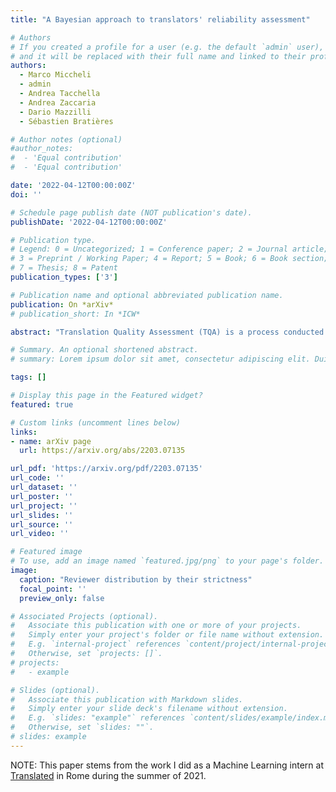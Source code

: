 ```yaml
---
title: "A Bayesian approach to translators' reliability assessment"

# Authors
# If you created a profile for a user (e.g. the default `admin` user), write the username (folder name) here
# and it will be replaced with their full name and linked to their profile.
authors:
  - Marco Miccheli
  - admin
  - Andrea Tacchella
  - Andrea Zaccaria
  - Dario Mazzilli
  - Sébastien Bratières

# Author notes (optional)
#author_notes:
#  - 'Equal contribution'
#  - 'Equal contribution'

date: '2022-04-12T00:00:00Z'
doi: ''

# Schedule page publish date (NOT publication's date).
publishDate: '2022-04-12T00:00:00Z'

# Publication type.
# Legend: 0 = Uncategorized; 1 = Conference paper; 2 = Journal article;
# 3 = Preprint / Working Paper; 4 = Report; 5 = Book; 6 = Book section;
# 7 = Thesis; 8 = Patent
publication_types: ['3']

# Publication name and optional abbreviated publication name.
publication: On *arXiv*
# publication_short: In *ICW*

abstract: "Translation Quality Assessment (TQA) is a process conducted by human translators and is widely used, both for estimating the performance of (increasingly used) Machine Translation, and for finding an agreement between translation providers and their customers. While translation scholars are aware of the importance of having a reliable way to conduct the TQA process, it seems that there is limited literature that tackles the issue of reliability with a quantitative approach. In this work, we consider the TQA as a complex process from the point of view of physics of complex systems and approach the reliability issue from the Bayesian paradigm. Using a dataset of translation quality evaluations (in the form of error annotations), produced entirely by the Professional Translation Service Provider Translated SRL, we compare two Bayesian models that parameterise the following features involved in the TQA process: the translation difficulty, the characteristics of the translators involved in producing the translation, and of those assessing its quality - the reviewers. We validate the models in an unsupervised setting and show that it is possible to get meaningful insights into translators even with just one review per translation; subsequently, we extract information like translators’ skills and reviewers’ strictness, as well as their consistency in their respective roles. Using this, we show that the reliability of reviewers cannot be taken for granted even in the case of expert translators: a translator’s expertise can induce a cognitive bias when reviewing a translation produced by another translator. The most expert translators, however, are characterised by the highest level of consistency, both in translating and in assessing the translation quality."

# Summary. An optional shortened abstract.
# summary: Lorem ipsum dolor sit amet, consectetur adipiscing elit. Duis posuere tellus ac convallis placerat. Proin tincidunt magna sed ex sollicitudin condimentum.

tags: []

# Display this page in the Featured widget?
featured: true

# Custom links (uncomment lines below)
links:
- name: arXiv page
  url: https://arxiv.org/abs/2203.07135

url_pdf: 'https://arxiv.org/pdf/2203.07135'
url_code: ''
url_dataset: ''
url_poster: ''
url_project: ''
url_slides: ''
url_source: ''
url_video: ''

# Featured image
# To use, add an image named `featured.jpg/png` to your page's folder.
image:
  caption: "Reviewer distribution by their strictness"
  focal_point: ''
  preview_only: false

# Associated Projects (optional).
#   Associate this publication with one or more of your projects.
#   Simply enter your project's folder or file name without extension.
#   E.g. `internal-project` references `content/project/internal-project/index.md`.
#   Otherwise, set `projects: []`.
# projects:
#   - example

# Slides (optional).
#   Associate this publication with Markdown slides.
#   Simply enter your slide deck's filename without extension.
#   E.g. `slides: "example"` references `content/slides/example/index.md`.
#   Otherwise, set `slides: ""`.
# slides: example
---
```



NOTE: This paper stems from the work I did as a Machine Learning intern at [Translated](https://translated.com)
in Rome during the summer of 2021.
